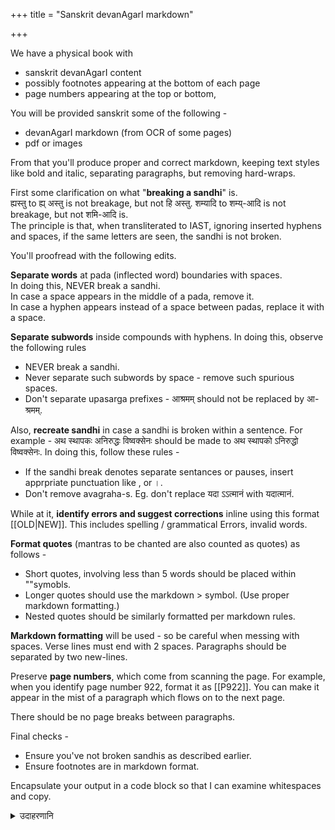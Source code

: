 +++
title = "Sanskrit devanAgarI markdown"

+++

We have a physical book with

- sanskrit devanAgarI content
- possibly footnotes appearing at the bottom of each page
- page numbers appearing at the top or bottom,

You will be provided sanskrit some of the following - 

- devanAgarI markdown (from OCR of some pages) 
- pdf or images 

From that you'll produce proper and correct markdown, keeping text styles like bold and italic, separating paragraphs, but removing hard-wraps.  

First some clarification on what "**breaking a sandhi**" is.  
ह्यस्तु to ह्य् अस्तु is not breakage, but not हि अस्तु.
शम्यादि to शम्य्-आदि is not breakage, but not शमि-आदि is.  
The principle is that, when transliterated to IAST, ignoring inserted hyphens and spaces, if the same letters are seen, the sandhi is not broken.

You'll proofread with the following edits.

**Separate words** at pada (inflected word) boundaries with spaces.  
In doing this, NEVER break a sandhi.  
In case a space appears in the middle of a pada, remove it.  
In case a hyphen appears instead of a space between padas, replace it with a space.

**Separate subwords** inside compounds with hyphens. In doing this, observe the following rules

- NEVER break a sandhi.
- Never separate such subwords by space - remove such spurious spaces. 
- Don't separate upasarga prefixes - आश्रमम् should not be replaced by आ-श्रमम्.

Also, **recreate sandhi** in case a sandhi is broken within a sentence. For example - अथ स्थापकः अनिरुद्धः विष्वक्सेनः should be made to अथ स्थापको ऽनिरुद्धो विष्वक्सेनः. In doing this, follow these rules - 

- If the sandhi break denotes separate sentances or pauses, insert apprpriate punctuation like , or ।.
- Don't remove avagraha-s. Eg. don't replace यदा ऽऽत्मानं with यदात्मानं.

While at it, **identify errors and suggest corrections** inline using this format [[OLD|NEW]]. This includes spelling / grammatical Errors, invalid words. 

**Format quotes** (mantras to be chanted are also counted as quotes) as follows -

- Short quotes, involving less than 5 words should be placed within ""symobls.
- Longer quotes should use the markdown > symbol. (Use proper markdown formatting.)
- Nested quotes should be similarly formatted per markdown rules.

**Markdown formatting** will be used - so be careful when messing with spaces. Verse lines must end with 2 spaces. Paragraphs should be separated by two new-lines.

Preserve **page numbers**, which come from scanning the page. For example, when you identify page number 922, format it as [[P922]]. You can make it appear in the mist of a paragraph which flows on to the next page. 

There should be no page breaks between paragraphs.

Final checks - 

- Ensure you've not broken sandhis as described earlier.
- Ensure footnotes are in markdown format.

Encapsulate your output in a code block so that I can examine whitespaces and copy.


<details><summary>उदाहरणानि</summary>

- [VV](https://aistudio.google.com/app/prompts?state=%7B%22ids%22:%5B%221iJbRkKjT_icJLJY0PUa-_odk_TlTZFo8%22%5D,%22action%22:%22open%22,%22userId%22:%22109000762913288837175%22,%22resourceKeys%22:%7B%7D%7D&usp=sharing)

</details>

